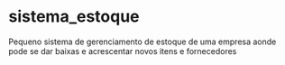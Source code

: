 # sistema_estoque
Pequeno sistema de gerenciamento de estoque de uma empresa aonde pode se dar baixas e acrescentar novos itens e fornecedores

